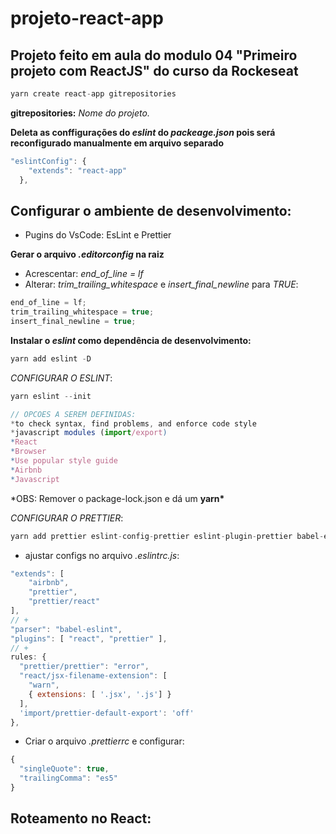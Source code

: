# projeto-react-app

## Projeto feito em aula do modulo 04 "Primeiro projeto com ReactJS" do curso da Rockeseat

```js
yarn create react-app gitrepositories
```

**gitrepositories:** _Nome do projeto._

**Deleta as conffigurações do _eslint_ do _packeage.json_ pois será reconfigurado manualmente em arquivo separado**

```js
"eslintConfig": {
    "extends": "react-app"
  },
```

## Configurar o ambiente de desenvolvimento:

- Pugins do VsCode: EsLint e Prettier

**Gerar o arquivo _.editorconfig_ na raiz**
- Acrescentar: _end_of_line = lf_
- Alterar: _trim_trailing_whitespace_ e _insert_final_newline_ para _TRUE_:

```js
end_of_line = lf;
trim_trailing_whitespace = true;
insert_final_newline = true;
```

**Instalar o *eslint* como dependência de desenvolvimento:**

```js
yarn add eslint -D
```

_CONFIGURAR O ESLINT_:

```js
yarn eslint --init

// OPCOES A SEREM DEFINIDAS:
*to check syntax, find problems, and enforce code style
*javascript modules (import/export)
*React
*Browser
*Use popular style guide
*Airbnb
*Javascript
```

*OBS: Remover o package-lock.json e dá um **yarn\***

_CONFIGURAR O PRETTIER_:

```js
yarn add prettier eslint-config-prettier eslint-plugin-prettier babel-eslint -D
```

- ajustar configs no arquivo *.eslintrc.js*:

```js
"extends": [
    "airbnb",
    "prettier",
    "prettier/react"
],
// +
"parser": "babel-eslint",
"plugins": [ "react", "prettier" ],
// +
rules: {
  "prettier/prettier": "error",
  "react/jsx-filename-extension": [
    "warn",
    { extensions: [ '.jsx', '.js'] }
  ],
  'import/prettier-default-export': 'off'
},
```

- Criar o arquivo *.prettierrc* e configurar:

```js
{
  "singleQuote": true,
  "trailingComma": "es5"
}
```

## Roteamento no React:
